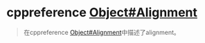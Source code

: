 # cppreference [Object#Alignment](https://en.cppreference.com/w/cpp/language/object#Alignment)

> 在cppreference [Object#Alignment](https://en.cppreference.com/w/cpp/language/object#Alignment)中描述了alignment。

